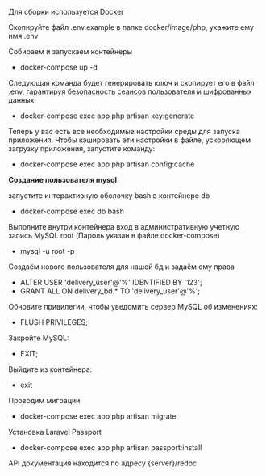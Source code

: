 Для сборки используется Docker

Скопируйте файл .env.example в папке docker/image/php, укажите ему имя .env

Собираем и запускаем контейнеры
- docker-compose up -d

Следующая команда будет генерировать ключ и скопирует его в файл .env, 
гарантируя безопасность сеансов пользователя и шифрованных данных:
- docker-compose exec app php artisan key:generate

Теперь у вас есть все необходимые настройки среды для запуска приложения. 
Чтобы кэшировать эти настройки в файле, ускоряющем загрузку приложения, запустите команду:
- docker-compose exec app php artisan config:cache

<b>Создание пользователя mysql</b>

запустите интерактивную оболочку bash в контейнере db
- docker-compose exec db bash

Выполните внутри контейнера вход в административную учетную запись MySQL root (Пароль указан в файле docker-compose)
- mysql -u root -p


Создаём нового пользователя для нашей бд и задаём ему права
- ALTER USER 'delivery_user'@'%' IDENTIFIED BY '123';
- GRANT ALL ON delivery_bd.* TO 'delivery_user'@'%';

Обновите привилегии, чтобы уведомить сервер MySQL об изменениях:
- FLUSH PRIVILEGES;

Закройте MySQL:
- EXIT;

Выйдите из контейнера:
- exit

Проводим миграции
- docker-compose exec app php artisan migrate

Установка Laravel Passport
- docker-compose exec app php artisan passport:install

API документация находится по адресу 
{server}/redoc